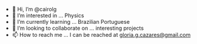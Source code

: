 - 👋 Hi, I’m @cairolg
- 👀 I’m interested in ... Physics
- 🌱 I’m currently learning ... Brazilian Portuguese
- 💞️ I’m looking to collaborate on ... interesting projects
- 📫 How to reach me ... I can be reached at gloria.g.cazares@gmail.com

<!---
cairolg/cairolg is a ✨ special ✨ repository because its `README.md` (this file) appears on your GitHub profile.
You can click the Preview link to take a look at your changes.
--->
